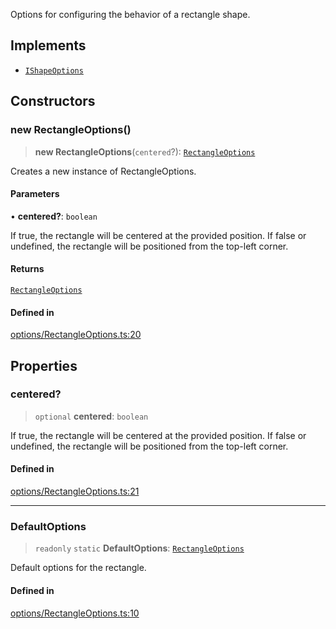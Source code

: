 Options for configuring the behavior of a rectangle shape.

## Implements

- [`IShapeOptions`](../interfaces/IShapeOptions.md)

## Constructors

### new RectangleOptions()

> **new RectangleOptions**(`centered`?): [`RectangleOptions`](RectangleOptions.md)

Creates a new instance of RectangleOptions.

#### Parameters

• **centered?**: `boolean`

If true, the rectangle will be centered at the provided position.
                  If false or undefined, the rectangle will be positioned from the top-left corner.

#### Returns

[`RectangleOptions`](RectangleOptions.md)

#### Defined in

[options/RectangleOptions.ts:20](https://github.com/avolutions/canvas-painter/blob/00d8db8e44b2cee6c012969de9dc3ff816a38d9e/src/options/RectangleOptions.ts#L20)

## Properties

### centered?

> `optional` **centered**: `boolean`

If true, the rectangle will be centered at the provided position.
                  If false or undefined, the rectangle will be positioned from the top-left corner.

#### Defined in

[options/RectangleOptions.ts:21](https://github.com/avolutions/canvas-painter/blob/00d8db8e44b2cee6c012969de9dc3ff816a38d9e/src/options/RectangleOptions.ts#L21)

***

### DefaultOptions

> `readonly` `static` **DefaultOptions**: [`RectangleOptions`](RectangleOptions.md)

Default options for the rectangle.

#### Defined in

[options/RectangleOptions.ts:10](https://github.com/avolutions/canvas-painter/blob/00d8db8e44b2cee6c012969de9dc3ff816a38d9e/src/options/RectangleOptions.ts#L10)
